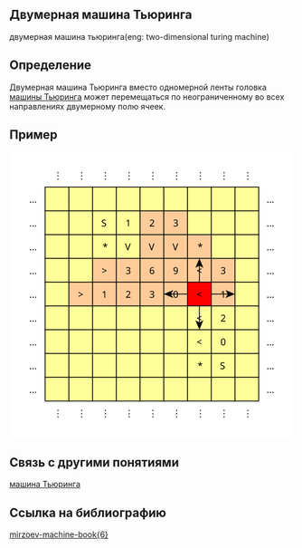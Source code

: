 ##   Двумерная машина Тьюринга
двумерная машина тьюринга(eng: two-dimensional turing machine) 

## Определение
Двумерная машина Тьюринга вместо одномерной ленты головка [машины Тьюринга](turing_machine.md) может перемещаться по неограниченному во всех направлениях двумерному полю ячеек.
## Пример
![two-dimensional turing machine](../images/tm2d_memory.svg)


## Связь с другими понятиями
[машина Тьюринга](turing_machine.md)
## Ccылка на библиографию
[mirzoev-machine-book{6}](../bibliography/mirzoev-machine-book%7B6%7D.md)
